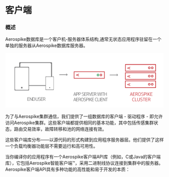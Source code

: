 # 客户端

### 概述
Aerospike数据库是一个客户机-服务器体系结构,通常无状态应用程序驻留在一个单独的服务器从Aerospike数据库服务器。


![](ARCH_user_mw_as.png)

为了与Aerospike集群通信，我们提供了一组数据库的客户端 - 驱动程序 - 即允许访问Aerospike集群。这些客户端都提供相同的基本功能，其中包括传感集群状态，路由交易效率，故障转移和池的网络连接有效。

这些客户端库分布——以源代码的形式构建到应用程序服务器层。他们提供了这样一个负载均衡器功能层不需要运行和高可用性。


当你编译你的应用程序有一个Aerospike客户端API库（例如，C或Java的客户端库），它包括Aerospike智能客户端™，采用二进制线协议连接到集群中的服务器。Aerospike客户端API具有多种功能的高性能和易于开发的本质：


